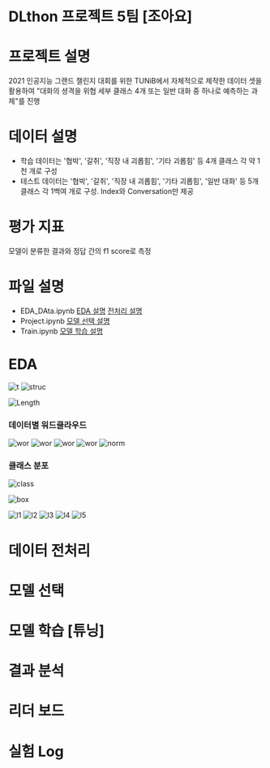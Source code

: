 # DLthon 프로젝트 5팀 [조아요]

# 프로젝트 설명
2021 인공지능 그랜드 챌린지 대회를 위한 TUNiB에서 자체적으로 제작한 데이터 셋을  활용하여 "대화의 셩격을 위협 세부 클래스 4개 또는 일반 대화 중 하나로 예측하는 과제"를 진행

# 데이터 설명
* 학습 데이터는 '협박', '갈취', '직장 내 괴롭힘', '기타 괴롭힘' 등 4개 클래스 각 약 1천 개로 구성
* 테스트 데이터는 '협박', '갈취', '직장 내 괴롭힘', '기타 괴롭힘', '일반 대화' 등 5개 클래스 각 1백여 개로 구성. Index와 Conversation만 제공

# 평가 지표
모델이 분류한 결과와 정답 간의 f1 score로 측정

# 파일 설명
* EDA_DAta.ipynb [EDA 설명](#eda) [전처리 설명](#데이터-전처리)
* Project.ipynb [모델 선택 설명](#모델-선택)
* Train.ipynb [모델 학습 설명](#모델-학습-튜닝)

# EDA
![t](img/train.png)
![struc](img/structure.png)

![Length](img/Length.png)

### 데이터별 워드클라우드
![wor](img/wgal.png)
![wor](img/wgue.png)
![wor](img/whyub.png)
![wor](img/wjig.png)
![norm](img/wnorm.png)

### 클래스 분포
![class](img/classdis.png)

![box](img/box.png)

![l1](img/l1.png)
![l2](img/l2.png)
![l3](img/l3.png)
![l4](img/l4.png)
![l5](img/l5.png)

# 데이터 전처리

# 모델 선택

# 모델 학습 [튜닝]

# 결과 분석

# 리더 보드

# 실험 Log